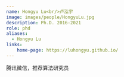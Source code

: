 ```yaml
---
name: Hongyu Lu<br/>卢泓宇
image: images/people/HongyuLu.jpg
description: Ph.D. 2016-2021
role: phd
aliases:
  - Hongyu Lu
links: 
    home-page: https://luhongyu.github.io/
---
```


腾讯微信，推荐算法研究员